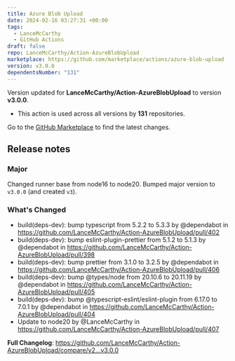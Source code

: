 ```yaml
---
title: Azure Blob Upload
date: 2024-02-16 03:27:31 +00:00
tags:
  - LanceMcCarthy
  - GitHub Actions
draft: false
repo: LanceMcCarthy/Action-AzureBlobUpload
marketplace: https://github.com/marketplace/actions/azure-blob-upload
version: v3.0.0
dependentsNumber: "131"
---
```



Version updated for **LanceMcCarthy/Action-AzureBlobUpload** to version **v3.0.0**.
- This action is used across all versions by **131** repositories.

Go to the [GitHub Marketplace](https://github.com/marketplace/actions/azure-blob-upload) to find the latest changes.

## Release notes

### Major
Changed runner base from node16 to node20. Bumped major version to `v3.0.0` (and created `v3`).

### What's Changed
* build(deps-dev): bump typescript from 5.2.2 to 5.3.3 by @dependabot in https://github.com/LanceMcCarthy/Action-AzureBlobUpload/pull/402
* build(deps-dev): bump eslint-plugin-prettier from 5.1.2 to 5.1.3 by @dependabot in https://github.com/LanceMcCarthy/Action-AzureBlobUpload/pull/398
* build(deps-dev): bump prettier from 3.1.0 to 3.2.5 by @dependabot in https://github.com/LanceMcCarthy/Action-AzureBlobUpload/pull/406
* build(deps-dev): bump @types/node from 20.10.6 to 20.11.19 by @dependabot in https://github.com/LanceMcCarthy/Action-AzureBlobUpload/pull/405
* build(deps-dev): bump @typescript-eslint/eslint-plugin from 6.17.0 to 7.0.1 by @dependabot in https://github.com/LanceMcCarthy/Action-AzureBlobUpload/pull/404
* Update to node20 by @LanceMcCarthy in https://github.com/LanceMcCarthy/Action-AzureBlobUpload/pull/407


**Full Changelog**: https://github.com/LanceMcCarthy/Action-AzureBlobUpload/compare/v2...v3.0.0

